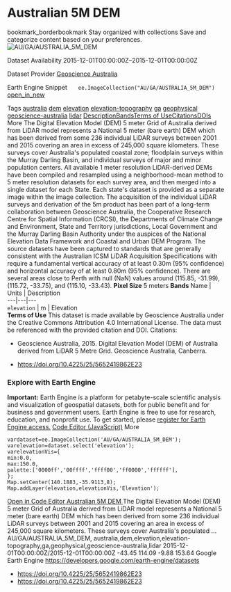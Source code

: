  
#  Australian 5M DEM 
bookmark_borderbookmark Stay organized with collections  Save and categorize content based on your preferences.
![AU/GA/AUSTRALIA_5M_DEM](https://developers.google.com/earth-engine/datasets/images/AU/AU_GA_AUSTRALIA_5M_DEM_sample.png) 

Dataset Availability
    2015-12-01T00:00:00Z–2015-12-01T00:00:00Z 

Dataset Provider
     [ Geoscience Australia ](https://ecat.ga.gov.au/geonetwork/srv/eng/catalog.search#/metadata/89644) 

Earth Engine Snippet
     `    ee.ImageCollection("AU/GA/AUSTRALIA_5M_DEM")   ` [ open_in_new ](https://code.earthengine.google.com/?scriptPath=Examples:Datasets/AU/AU_GA_AUSTRALIA_5M_DEM) 

Tags
     [australia](https://developers.google.com/earth-engine/datasets/tags/australia) [dem](https://developers.google.com/earth-engine/datasets/tags/dem) [elevation](https://developers.google.com/earth-engine/datasets/tags/elevation) [elevation-topography](https://developers.google.com/earth-engine/datasets/tags/elevation-topography) [ga](https://developers.google.com/earth-engine/datasets/tags/ga) [geophysical](https://developers.google.com/earth-engine/datasets/tags/geophysical) [geoscience-australia](https://developers.google.com/earth-engine/datasets/tags/geoscience-australia) [lidar](https://developers.google.com/earth-engine/datasets/tags/lidar)
[Description](https://developers.google.com/earth-engine/datasets/catalog/AU_GA_AUSTRALIA_5M_DEM#description)[Bands](https://developers.google.com/earth-engine/datasets/catalog/AU_GA_AUSTRALIA_5M_DEM#bands)[Terms of Use](https://developers.google.com/earth-engine/datasets/catalog/AU_GA_AUSTRALIA_5M_DEM#terms-of-use)[Citations](https://developers.google.com/earth-engine/datasets/catalog/AU_GA_AUSTRALIA_5M_DEM#citations)[DOIs](https://developers.google.com/earth-engine/datasets/catalog/AU_GA_AUSTRALIA_5M_DEM#dois) More
The Digital Elevation Model (DEM) 5 meter Grid of Australia derived from LiDAR model represents a National 5 meter (bare earth) DEM which has been derived from some 236 individual LiDAR surveys between 2001 and 2015 covering an area in excess of 245,000 square kilometers. These surveys cover Australia's populated coastal zone; floodplain surveys within the Murray Darling Basin, and individual surveys of major and minor population centers. All available 1 meter resolution LiDAR-derived DEMs have been compiled and resampled using a neighborhood-mean method to 5 meter resolution datasets for each survey area, and then merged into a single dataset for each State. Each state's dataset is provided as a separate image within the image collection.
The acquisition of the individual LiDAR surveys and derivation of the 5m product has been part of a long-term collaboration between Geoscience Australia, the Cooperative Research Centre for Spatial Information (CRCSI), the Departments of Climate Change and Environment, State and Territory jurisdictions, Local Government and the Murray Darling Basin Authority under the auspices of the National Elevation Data Framework and Coastal and Urban DEM Program. The source datasets have been captured to standards that are generally consistent with the Australian ICSM LiDAR Acquisition Specifications with require a fundamental vertical accuracy of at least 0.30m (95% confidence) and horizontal accuracy of at least 0.80m (95% confidence).
There are several areas close to Perth with null (NaN) values around (115.85, -31.99), (115.72, -33.75), and (115.10, -33.43).
**Pixel Size** 5 meters 
**Bands**
Name | Units | Description  
---|---|---  
`elevation` | m | Elevation  
**Terms of Use**
This dataset is made available by Geoscience Australia under the Creative Commons Attribution 4.0 International License. The data must be referenced with the provided citation and DOI.
Citations:
  * Geoscience Australia, 2015. Digital Elevation Model (DEM) of Australia derived from LiDAR 5 Metre Grid. Geoscience Australia, Canberra.


  * [ https://doi.org/10.4225/25/5652419862E23 ](https://doi.org/10.4225/25/5652419862E23)


### Explore with Earth Engine
**Important:** Earth Engine is a platform for petabyte-scale scientific analysis and visualization of geospatial datasets, both for public benefit and for business and government users. Earth Engine is free to use for research, education, and nonprofit use. To get started, please [register for Earth Engine access.](https://console.cloud.google.com/earth-engine)
[Code Editor (JavaScript)](https://developers.google.com/earth-engine/datasets/catalog/AU_GA_AUSTRALIA_5M_DEM#code-editor-javascript-sample) More
```
vardataset=ee.ImageCollection('AU/GA/AUSTRALIA_5M_DEM');
varelevation=dataset.select('elevation');
varelevationVis={
min:0.0,
max:150.0,
palette:['0000ff','00ffff','ffff00','ff0000','ffffff'],
};
Map.setCenter(140.1883,-35.9113,8);
Map.addLayer(elevation,elevationVis,'Elevation');
```
[ Open in Code Editor ](https://code.earthengine.google.com/?scriptPath=Examples:Datasets/AU/AU_GA_AUSTRALIA_5M_DEM)
[ Australian 5M DEM ](https://developers.google.com/earth-engine/datasets/catalog/AU_GA_AUSTRALIA_5M_DEM)
The Digital Elevation Model (DEM) 5 meter Grid of Australia derived from LiDAR model represents a National 5 meter (bare earth) DEM which has been derived from some 236 individual LiDAR surveys between 2001 and 2015 covering an area in excess of 245,000 square kilometers. These surveys cover Australia's populated …
AU/GA/AUSTRALIA_5M_DEM, australia,dem,elevation,elevation-topography,ga,geophysical,geoscience-australia,lidar 
2015-12-01T00:00:00Z/2015-12-01T00:00:00Z
-43.45 114.09 -9.88 153.64 
Google Earth Engine
https://developers.google.com/earth-engine/datasets
  * [ https://doi.org/10.4225/25/5652419862E23 ](https://doi.org/https://ecat.ga.gov.au/geonetwork/srv/eng/catalog.search#/metadata/89644)
  * [ https://doi.org/10.4225/25/5652419862E23 ](https://doi.org/https://developers.google.com/earth-engine/datasets/catalog/AU_GA_AUSTRALIA_5M_DEM)


